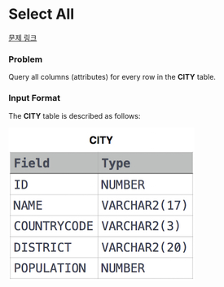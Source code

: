# Select All

[문제 링크](https://www.hackerrank.com/challenges/select-all-sql/problem?isFullScreen=true)

### Problem

Query all columns (attributes) for every row in the **CITY** table.

### Input Format

The **CITY** table is described as follows:

![image.png](image.png)
